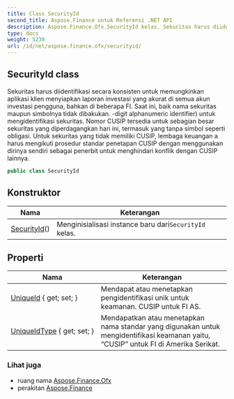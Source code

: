```yaml
---
title: Class SecurityId
second_title: Aspose.Finance untuk Referensi .NET API
description: Aspose.Finance.Ofx.SecurityId kelas. Sekuritas harus diidentifikasi secara konsisten untuk memungkinkan aplikasi klien menyiapkan laporan investasi yang akurat di semua akun investasi pengguna bahkan di beberapa FI. Saat ini baik nama sekuritas maupun simbolnya tidak dibakukan. digit alphanumeric identifier untuk mengidentifikasi sekuritas. Nomor CUSIP tersedia untuk sebagian besar sekuritas yang diperdagangkan hari ini termasuk yang tanpa simbol seperti obligasi. Untuk sekuritas yang tidak memiliki CUSIP lembaga keuangan a harus mengikuti prosedur standar penetapan CUSIP dengan menggunakan dirinya sendiri sebagai penerbit untuk menghindari konflik dengan CUSIP lainnya.
type: docs
weight: 5230
url: /id/net/aspose.finance.ofx/securityid/
---
```

## SecurityId class

Sekuritas harus diidentifikasi secara konsisten untuk memungkinkan aplikasi klien menyiapkan laporan investasi yang akurat di semua akun investasi pengguna, bahkan di beberapa FI. Saat ini, baik nama sekuritas maupun simbolnya tidak dibakukan. -digit alphanumeric identifier) untuk mengidentifikasi sekuritas. Nomor CUSIP tersedia untuk sebagian besar sekuritas yang diperdagangkan hari ini, termasuk yang tanpa simbol seperti obligasi. Untuk sekuritas yang tidak memiliki CUSIP, lembaga keuangan a harus mengikuti prosedur standar penetapan CUSIP dengan menggunakan dirinya sendiri sebagai penerbit untuk menghindari konflik dengan CUSIP lainnya.

```csharp
public class SecurityId
```

## Konstruktor

| Nama | Keterangan |
| --- | --- |
| [SecurityId](securityid/)() | Menginisialisasi instance baru dari`SecurityId` kelas. |

## Properti

| Nama | Keterangan |
| --- | --- |
| [UniqueId](../../aspose.finance.ofx/securityid/uniqueid/) { get; set; } | Mendapat atau menetapkan pengidentifikasi unik untuk keamanan. CUSIP untuk FI AS. |
| [UniqueIdType](../../aspose.finance.ofx/securityid/uniqueidtype/) { get; set; } | Mendapatkan atau menetapkan nama standar yang digunakan untuk mengidentifikasi keamanan yaitu, “CUSIP” untuk FI di Amerika Serikat. |

### Lihat juga

* ruang nama [Aspose.Finance.Ofx](../../aspose.finance.ofx/)
* perakitan [Aspose.Finance](../../)


